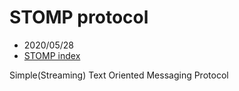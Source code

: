 # STOMP protocol

- 2020/05/28
- [STOMP index](http://stomp.github.io/index.html)

Simple(Streaming) Text Oriented Messaging Protocol


